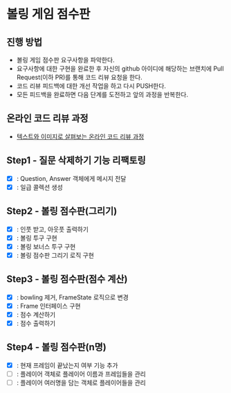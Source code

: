 # 볼링 게임 점수판
## 진행 방법
* 볼링 게임 점수판 요구사항을 파악한다.
* 요구사항에 대한 구현을 완료한 후 자신의 github 아이디에 해당하는 브랜치에 Pull Request(이하 PR)를 통해 코드 리뷰 요청을 한다.
* 코드 리뷰 피드백에 대한 개선 작업을 하고 다시 PUSH한다.
* 모든 피드백을 완료하면 다음 단계를 도전하고 앞의 과정을 반복한다.

## 온라인 코드 리뷰 과정
* [텍스트와 이미지로 살펴보는 온라인 코드 리뷰 과정](https://github.com/next-step/nextstep-docs/tree/master/codereview)

## Step1 - 질문 삭제하기 기능 리팩토링
- [x] : Question, Answer 객체에게 메시지 전달
- [x] : 일급 콜렉션 생성 

## Step2 - 볼링 점수판(그리기)
- [x] : 인풋 받고, 아웃풋 출력하기
- [x] : 볼링 투구 구현
- [x] : 볼링 보너스 투구 구현
- [x] : 볼링 점수판 그리기 로직 구현

## Step3 - 볼링 점수판(점수 계산)
- [x] : bowling 제거, FrameState 로직으로 변경
- [x] : Frame 인터페이스 구현
- [x] : 점수 계산하기
- [x] : 점수 출력하기

## Step4 - 볼링 점수판(n명)
- [x] : 현재 프레임이 끝났는지 여부 기능 추가
- [ ] : 플레이어 객체로 플레이어 이름과 프레임들을 관리
- [ ] : 플레이어 여러명을 담는 객체로 플레이어들을 관리
